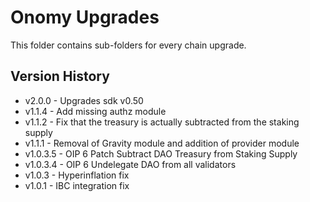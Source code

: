# Onomy Upgrades

This folder contains sub-folders for every chain upgrade.

## Version History

- v2.0.0 - Upgrades sdk v0.50
- v1.1.4 - Add missing authz module
- v1.1.2 - Fix that the treasury is actually subtracted from the staking supply
- v1.1.1 - Removal of Gravity module and addition of provider module
- v1.0.3.5 - OIP 6 Patch Subtract DAO Treasury from Staking Supply
- v1.0.3.4 - OIP 6 Undelegate DAO from all validators
- v1.0.3 - Hyperinflation fix
- v1.0.1 - IBC integration fix
